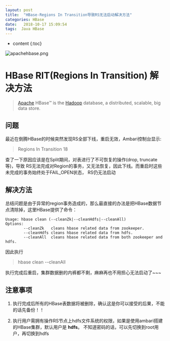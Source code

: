 ```yaml
---
layout: post
title:  "HBase-Regions In Transition导致RS无法启动解决方法"
categories: HBase
date:   2018-10-17 15:09:54
tags:  Java HBase
---
```


* content
{:toc}

![apachehbase.png](https://nickyadance.github.io/img/apachelogo.png)

# HBase RIT(Regions In Transition) 解决方法
> [Apache](http://www.apache.org/) HBase™ is the [Hadoop](http://hadoop.apache.org/) database, a distributed, scalable, big data store.  

## 问题
最近在倒腾HBase的时候突然发现RS全部下线，重启无效，Ambari控制台显示:

> Regions In Transition 18

查了一下原因应该是在Split期间，对表进行了不可恢复的操作(drop, truncate等)，导致
RS无法完成对Region的事务，又无法恢复，因此下线。而重启时这些未完成的事务始终处于FAIL_OPEN状态，
RS仍无法启动

## 解决方法
总结问题是由于异常的region事务造成的，那么最直接的办法是把HBase数据节点清除掉，这里HBase提供了命令：

```
Usage: hbase clean (--cleanZk|--cleanHdfs|--cleanAll)
Options: 
        --cleanZk   cleans hbase related data from zookeeper.
        --cleanHdfs cleans hbase related data from hdfs.
        --cleanAll  cleans hbase related data from both zookeeper and hdfs.
```

因此执行

> hbase clean --cleanAll

执行完成后重启，集群数据删的内裤都不剩，麻麻再也不用担心无法启动了~~~

## 注意事项

1. 执行完成后所有的HBase表数据将被删除，确认这是你可以接受的后果，不能的话先备份！！

2. 执行用户需拥有操作RS节点上hdfs文件系统的权限，如果是使用ambari搭建的HBase集群，默认用户是 **hdfs**。
不知道密码的话，可以先切换到root用户，再切换到hdfs

